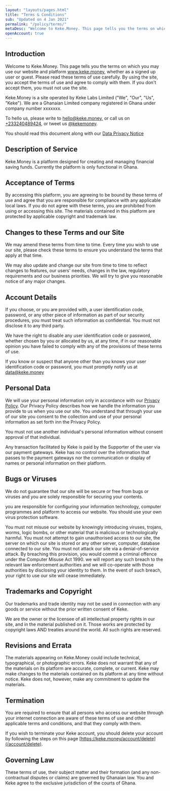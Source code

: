 ```yaml
---
layout: "layouts/pages.html"
title: "Terms & Conditions"
sub: "Updated on 4 Jan 2021"
permalink: "/policy/terms/"
metaDesc: "Welcome to Keke.Money. This page tells you the terms on which you may use our website and platform www.keke.money, whether as a signed up user or guest."
openAccount: true
---
```


## Introduction

Welcome to <span class="site-name">Keke.Money</span>. This page tells you the terms on which you may use our website and platform www.keke.money, whether as a signed up user or guest. Please read these terms of use carefully. By using the site, you accept the terms of use and agree to comply with them. If you don't accept them, you must not use the site.

<span class="site-name">Keke.Money</span> is a site operated by Keke Labs Limited ("We", "Our", "Us", "Keke"). We are a Ghanaian Limited company registered in Ghana under company number xxxxxxx.

To hello us, please write to [hello@keke.money](mailto:hello@kek.money), or call us on [+233240489424](tel:+233240489424), or tweet us [@kekemoney](https://twitter.com/kekemoney).

You should read this document along with our [Data Privacy Notice](/policy/privacy)

## Description of Service

<span class="site-name">Keke.Money</span> is a platform designed for creating and managing financial saving funds. Currently the platform is only functional in Ghana.

## Acceptance of Terms

By accessing this platform, you are agreeing to be bound by these terms of use and agree that you are responsible for compliance with any applicable local laws. If you do not agree with these terms, you are prohibited from using or accessing this site. The materials contained in this platform are protected by applicable copyright and trademark law.

## Changes to these Terms and our Site

We may amend these terms from time to time. Every time you wish to use our site, please check these terms to ensure you understand the terms that apply at that time.

We may also update and change our site from time to time to reflect changes to features, our users' needs, changes in the law, regulatory requirements and our business priorities. We will try to give you reasonable notice of any major changes.

## Account Details

If you choose, or you are provided with, a user identification code, password, or any other piece of information as part of our security procedures, you must treat such information as confidential. You must not disclose it to any third party.

We have the right to disable any user identification code or password, whether chosen by you or allocated by us, at any time, if in our reasonable opinion you have failed to comply with any of the provisions of these terms of use.

If you know or suspect that anyone other than you knows your user identification code or password, you must promptly notify us at [data@keke.money](mailto:data@keke.money)

## Personal Data

We will use your personal information only in accordance with our [Privacy Policy](/policy/privacy). Our Privacy Policy describes how we handle the information you provide to us when you use our site. You understand that through your use of our site you consent to the collection and use of your personal information as set forth inn the Privacy Policy.

You must not use another individual's personal information without consent approval of that individual.

Any transaction facilitated by Keke is paid by the Supporter of the user via our payment gateways. Keke has no control over the information that passes to the payment gateways nor the communication or display of names or personal information on their platform.

## Bugs or Viruses

We do not guarantee that our site will be secure or free from bugs or viruses and you are solely responsible for securing your contents.

you are responsible for configuring your information technology, computer programmes and platform to access our website. You should use your own virus protection software.

You must not misuse our website by knowingly introducing viruses, trojans, worms, logic bombs, or other material that is malicious or technologically harmful. You must not attempt to gain unauthorised access to our site, the server on which our site is stored or any other server, computer, database connected to our site. You must not attack our site via a denial-of-service attack. By breaching this provision, you would commit a criminal offence under the Computer Misuse Act 1990. we will report any such breach to the relevant law enforcement authorities and we will co-operate with those authorities by disclosing your identity to them. In the event of such breach, your right to use our site will cease immediately.

## Trademarks and Copyright

Our trademarks and trade identity may not be used in connection with any goods or service without the prior written consent of Keke.

We are the owner or the licensee of all intellectual property rights in our site, and in the material published on it. Those works are protected by copyright laws AND treaties around the world. All such rights are reserved.

## Revisions and Errata

The materials appearing on <span class="site-name">Keke.Money</span> could include technical, typographical, or photographic errors. Keke does not warrant that any of the materials on its platform are accurate, complete, or current. Keke may make changes to the materials contained on its platform at any time without notice. Keke does not, however, make any commitment to update the materials.

## Termination

You are required to ensure that all persons who access our website through your internet connection are aware of these terms of use and other applicable terms and conditions, and that they comply with them.

If you wish to terminate your Keke account, you should delete your account by following the steps on this page [https://keke.money/account/delete](/account/delete).

## Governing Law

These terms of use, their subject matter and their formation (and any non-contractual disputes or claims) are governed by Ghanaian law. You and Keke agree to the exclusive jurisdiction of the courts of Ghana.
